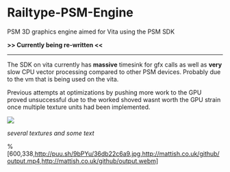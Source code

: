 Railtype-PSM-Engine
===================

PSM 3D graphics engine aimed for Vita using the PSM SDK

**>> Currently being re-written <<**


-------------------

The SDK on vita currently has **massive** timesink for gfx calls as well as **very** slow CPU vector processing compared to other PSM devices. Probably due to the vm that is being used on the vita.

Previous attempts at optimizations by pushing more work to the GPU proved unsuccessful due to the worked shoved wasnt worth the GPU strain once multiple texture units had been implemented. 

![](http://puu.sh/8cSZX.jpg)

_several textures and some text_

%[600,338,http://puu.sh/9bPYu/36db22c6a9.jpg,http://mattish.co.uk/github/output.mp4,http://mattish.co.uk/github/output.webm] 
